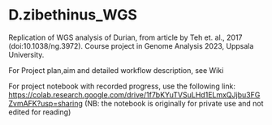 # D.zibethinus_WGS
Replication of WGS analysis of Durian, from article by Teh et. al., 2017 (doi:10.1038/ng.3972). Course project in Genome Analysis 2023, Uppsala University.

For Project plan,aim and detailed workflow description, see Wiki

For project notebook with recorded progress, use the following link: https://colab.research.google.com/drive/1f7bKYuTVSuLHd1ELmxQJjbu3FGZvmAFK?usp=sharing (NB: the notebook is originally for private use and not edited for reading)
